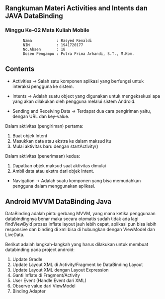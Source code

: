 ## Rangkuman Materi Activities and Intents dan JAVA DataBinding

### Minggu Ke-02 Mata Kuliah Mobile

            Nama           : Rasyed Renaldi
            NIM            : 1941720177
            No.Absen       : 18
            Dosen Pengampu : Putra Prima Arhandi, S.T., M.Kom.

## Contents

- Activities -> Salah satu komponen aplikasi yang berfungsi untuk interaksi pengguna ke sistem.

- Intents -> Adalah suatu object yang digunakan untuk mengeksekusi apa yang akan dilakukan oleh pengguna melalui sistem Android.

- Sending and Receiving Data -> Terdapat dua cara pengiriman yaitu, dengan URL dan key-value.

Dalam aktivitas (pengiriman) pertama:

1. Buat objek Intent
2. Masukkan data atau ekstra ke dalam maksud itu
3. Mulai aktivitas baru dengan startActivity()

Dalam aktivitas (penerimaan) kedua:

1. Dapatkan objek maksud saat aktivitas dimulai
2. Ambil data atau ekstra dari objek Intent.

- Navigation -> Adalah suatu komponen yang bisa memudahkan pengguna dalam menggunakan aplikasi.

## Android MVVM DataBinding Java

DataBinding adalah pintu gerbang MVVM, yang mana ketika penggunaan databindingnya benar maka secara otomatis sudah tidak ada lagi findViewByld proses inflate layout jauh lebih cepat, 
aplikasi pun bisa lebih responsive dan binding di xml bisa di hubungkan dengan ViewModel dan LiveData.

Berikut adalah langkah-langkah yang harus dilakukan untuk membuat databinding pada project android:

1. Update Gradle
2. Update Layout XML di Activity/Fragment ke DataBinding Layout
3. Update Layout XML dengan Layout Expression
4. Ganti Inflate di Fragment/Activity
5. User Event (Handle Event dari XML)
6. Observe value dari ViewModel
7. Binding Adapter
